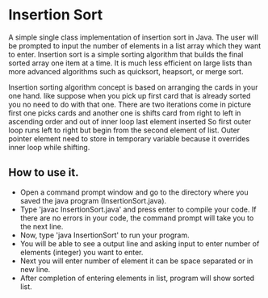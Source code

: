 # Insertion Sort

A simple single class implementation of insertion sort in Java. The user will be prompted to input the number of elements in a list array which they want to enter. Insertion sort is a simple sorting algorithm that builds the final sorted array one item at a time. It is much less efficient on large lists than more advanced algorithms such as quicksort, heapsort, or merge sort.

Insertion sorting algorithm concept is based on arranging the cards in your one hand. like suppose when you pick up first card that is already sorted you no need to do with that one. There are two iterations come in picture first one picks cards and another one is shifts card from right to left in ascending order and out of inner loop last element inserted So first outer loop runs left to right but begin from the second element of list. Outer pointer element need to store in temporary variable because it overrides inner loop while shifting.

## How to use it.
* Open a command prompt window and go to the directory where you saved the java program (InsertionSort.java).
* Type 'javac InsertionSort.java' and press enter to compile your code. If there are no errors in your code, the command prompt will take you to the next line.
* Now, type 'java InsertionSort' to run your program.
* You will be able to see a output line and asking input to enter number of elements (integer) you want to enter.
* Next you will enter number of element it can be space separated or in new line.
* After completion of entering elements in list, program will show sorted list.

